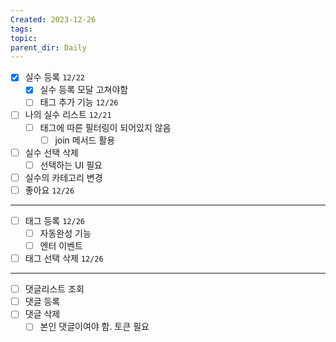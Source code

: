 ```yaml
---
Created: 2023-12-26
tags: 
topic: 
parent_dir: Daily
---
```

- [x] 실수 등록 `12/22`
	- [x] 실수 등록 모달 고쳐야함
	- [ ] 태그 추가 기능 `12/26`
- [ ] 나의 실수 리스트 `12/21`
	- [ ] 태그에 따른 필터링이 되어있지 않음
		- [ ] join 메서드 활용
- [ ] 실수 선택 삭제 
	- [ ] 선택하는 UI 필요
- [ ] 실수의 카테고리 변경
- [ ] 좋아요 `12/26`
----
- [ ] 태그 등록 `12/26`
	- [ ] 자동완성 기능
	- [ ] 엔터 이벤트
- [ ] 태그 선택 삭제 `12/26`
----
- [ ] 댓글리스트 조회
- [ ] 댓글 등록
- [ ] 댓글 삭제
	- [ ] 본인 댓글이여야 함. 토큰 필요